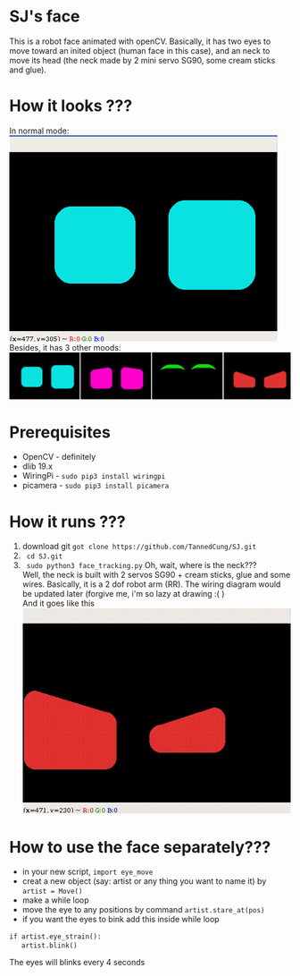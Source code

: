 # SJ's face
This is a robot face animated with openCV. Basically, it has two eyes to move toward an inited object (human face in this case), and an neck to move its head (the neck made by 2 mini servo SG90, some cream sticks and glue).
# How it looks ???
In normal mode:   
![](data/examples/normal.png)  
Besides, it has 3 other moods:  
![](data/examples/moods.jpg)  

# Prerequisites
- OpenCV - definitely
- dlib 19.x
- WiringPi - ```sudo pip3 install wiringpi```
- picamera - ```sudo pip3 install picamera```
# How it runs ???
1. download git ```got clone https://github.com/TannedCung/SJ.git```
2. ``` cd SJ.git```
3. ``` sudo python3 face_tracking.py```
Oh, wait, where is the neck???  
Well, the neck is built with 2 servos SG90 + cream sticks, glue and some wires. Basically, it is a 2 dof robot arm (RR). The wiring diagram would be updated later (forgive me, i'm so lazy at drawing :( )  
And it goes like this  
![](data/examples/move_1.gif)

# How to use the face separately???
- in your new script, ```import eye_move  ```
- creat a new object (say: artist or any thing you want to name it) by ``` artist = Move() ```
- make a while loop
- move the eye to any positions by command ```artist.stare_at(pos)```
- if you want the eyes to bink add this inside while loop  
``` 
if artist.eye_strain():  
   artist.blink()
```
The eyes will blinks every 4 seconds
